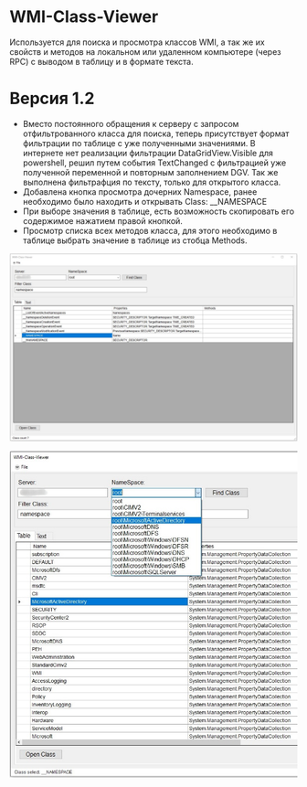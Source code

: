 # WMI-Class-Viewer

Используется для поиска и просмотра классов WMI, а так же их свойств и методов на локальном или удаленном компьютере (через RPC) с выводом в таблицу и в формате текста.

> 

# Версия 1.2 
* Вместо постоянного обращения к серверу с запросом отфильтрованного класса для поиска, теперь присутствует формат фильтрации по таблице с уже полученными значениями. В интернете нет реализации фильтрации DataGridView.Visible для powershell, решил путем события TextChanged с фильтрацией уже полученной переменной и повторным заполнением DGV. Так же выполнена фильтрафция по тексту, только для открытого класса.
* Добавлена кнопка просмотра дочерних Namespace, ранее необходимо было находить и открывать Class: __NAMESPACE
* При выборе значения в таблице, есть возможность скопировать его содержимое нажатием правой кнопкой.
* Просмотр списка всех методов класса, для этого необходимо в таблице выбрать значение в таблице из стобца Methods.

![Image alt](https://github.com/Lifailon/WMI-Class-Viewer/blob/rsa/Open%20Class%20Namespace.jpg)

![Image alt](https://github.com/Lifailon/WMI-Class-Viewer/blob/rsa/Find%20Namespace.jpg)



